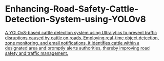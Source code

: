 # Enhancing-Road-Safety-Cattle-Detection-System-using-YOLOv8
[A YOLOv8-based cattle detection system using Ultralytics to prevent traffic disruptions caused by cattle on roads. Employing real-time object detection, zone monitoring, and email notifications, it identifies cattle within a designated area and promptly alerts authorities, thereby improving road safety and traffic management.
](https://medium.com/@brysongracias/building-a-cattle-detection-system-to-prevent-traffic-jams-using-yolov8-and-ultralytics-b4d234bfe4bf)
